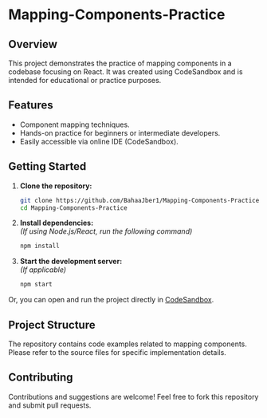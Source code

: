 # Mapping-Components-Practice

## Overview

This project demonstrates the practice of mapping components in a codebase focusing on React. It was created using CodeSandbox and is intended for educational or practice purposes.

## Features

- Component mapping techniques.
- Hands-on practice for beginners or intermediate developers.
- Easily accessible via online IDE (CodeSandbox).

## Getting Started

1. **Clone the repository:**
   ```bash
   git clone https://github.com/BahaaJber1/Mapping-Components-Practice.git
   cd Mapping-Components-Practice
   ```

2. **Install dependencies:**  
   *(If using Node.js/React, run the following command)*
   ```bash
   npm install
   ```

3. **Start the development server:**  
   *(If applicable)*
   ```bash
   npm start
   ```

Or, you can open and run the project directly in [CodeSandbox](https://codesandbox.io/p/github/BahaaJber1/Mapping-Components-Practice).

## Project Structure

The repository contains code examples related to mapping components. Please refer to the source files for specific implementation details.

## Contributing

Contributions and suggestions are welcome! Feel free to fork this repository and submit pull requests.
